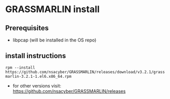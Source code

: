 # GRASSMARLIN install
## Prerequisites 
- libpcap (will be installed in the OS repo) 

## install instructions
```rpm --install https://github.com/nsacyber/GRASSMARLIN/releases/download/v3.2.1/grassmarlin-3.2.1-1.el6.x86_64.rpm```
 - for other versions visit: https://github.com/nsacyber/GRASSMARLIN/releases